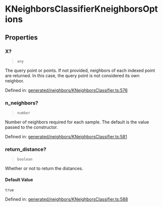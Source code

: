 # KNeighborsClassifierKneighborsOptions

## Properties

### X?

> `any`

The query point or points. If not provided, neighbors of each indexed point are returned. In this case, the query point is not considered its own neighbor.

Defined in:  [generated/neighbors/KNeighborsClassifier.ts:576](https://github.com/transitive-bullshit/scikit-learn-ts/blob/b59c1ff/packages/sklearn/src/generated/neighbors/KNeighborsClassifier.ts#L576)

### n\_neighbors?

> `number`

Number of neighbors required for each sample. The default is the value passed to the constructor.

Defined in:  [generated/neighbors/KNeighborsClassifier.ts:581](https://github.com/transitive-bullshit/scikit-learn-ts/blob/b59c1ff/packages/sklearn/src/generated/neighbors/KNeighborsClassifier.ts#L581)

### return\_distance?

> `boolean`

Whether or not to return the distances.

#### Default Value

`true`

Defined in:  [generated/neighbors/KNeighborsClassifier.ts:588](https://github.com/transitive-bullshit/scikit-learn-ts/blob/b59c1ff/packages/sklearn/src/generated/neighbors/KNeighborsClassifier.ts#L588)
